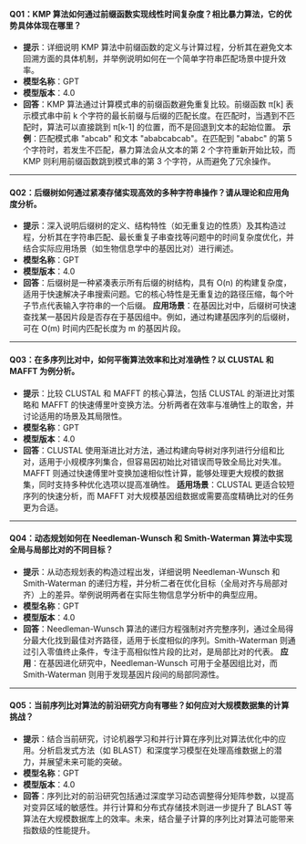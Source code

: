 #### Q01：KMP 算法如何通过前缀函数实现线性时间复杂度？相比暴力算法，它的优势具体体现在哪里？

- **提示**：详细说明 KMP 算法中前缀函数的定义与计算过程，分析其在避免文本回溯方面的具体机制，并举例说明如何在一个简单字符串匹配场景中提升效率。
- **模型名称**：GPT
- **模型版本**：4.0
- **回答**：KMP 算法通过计算模式串的前缀函数避免重复比较。前缀函数 π[k] 表示模式串中前 k 个字符的最长前缀与后缀的匹配长度。在匹配时，当遇到不匹配时，算法可以直接跳到 π[k-1] 的位置，而不是回退到文本的起始位置。
  **示例**：匹配模式串 "abcab" 和文本 "ababcabcab"。在匹配到 "ababc" 的第 5 个字符时，若发生不匹配，暴力算法会从文本的第 2 个字符重新开始比较，而 KMP 则利用前缀函数跳到模式串的第 3 个字符，从而避免了冗余操作。

------

#### Q02：后缀树如何通过紧凑存储实现高效的多种字符串操作？请从理论和应用角度分析。

- **提示**：深入说明后缀树的定义、结构特性（如无重复边的性质）及其构造过程，分析其在字符串匹配、最长重复子串查找等问题中的时间复杂度优化，并结合实际应用场景（如生物信息学中的基因比对）进行阐述。
- **模型名称**：GPT
- **模型版本**：4.0
- **回答**：后缀树是一种紧凑表示所有后缀的树结构，具有 O(n) 的构建复杂度，适用于快速解决子串搜索问题。它的核心特性是无重复边的路径压缩，每个叶子节点代表输入字符串的一个后缀。
  **应用场景**：在基因比对中，后缀树可快速查找某一基因片段是否存在于基因组中。例如，通过构建基因序列的后缀树，可在 O(m) 时间内匹配长度为 m 的基因片段。

------

#### Q03：在多序列比对中，如何平衡算法效率和比对准确性？以 CLUSTAL 和 MAFFT 为例分析。

- **提示**：比较 CLUSTAL 和 MAFFT 的核心算法，包括 CLUSTAL 的渐进比对策略和 MAFFT 的快速傅里叶变换方法。分析两者在效率与准确性上的取舍，并讨论适用的场景及其局限性。
- **模型名称**：GPT
- **模型版本**：4.0
- **回答**：CLUSTAL 使用渐进比对方法，通过构建向导树对序列进行分组和比对，适用于小规模序列集合，但容易因初始比对错误而导致全局比对失准。MAFFT 则通过快速傅里叶变换加速相似性计算，能够处理更大规模的数据集，同时支持多种优化选项以提高准确性。
  **适用场景**：CLUSTAL 更适合较短序列的快速分析，而 MAFFT 对大规模基因组数据或需要高度精确比对的任务更为合适。

------

#### Q04：动态规划如何在 Needleman-Wunsch 和 Smith-Waterman 算法中实现全局与局部比对的不同目标？

- **提示**：从动态规划表的构造过程出发，详细说明 Needleman-Wunsch 和 Smith-Waterman 的递归方程，并分析二者在优化目标（全局对齐与局部对齐）上的差异。举例说明两者在实际生物信息学分析中的典型应用。
- **模型名称**：GPT
- **模型版本**：4.0
- **回答**：Needleman-Wunsch 算法的递归方程强制对齐完整序列，通过全局得分最大化找到最佳对齐路径，适用于长度相似的序列。Smith-Waterman 则通过引入零值终止条件，专注于高相似性片段的比对，是局部比对的代表。
  **应用**：在基因进化研究中，Needleman-Wunsch 可用于全基因组比对，而 Smith-Waterman 则用于发现基因片段间的局部同源性。

------

#### Q05：当前序列比对算法的前沿研究方向有哪些？如何应对大规模数据集的计算挑战？

- **提示**：结合当前研究，讨论机器学习和并行计算在序列比对算法优化中的应用。分析启发式方法（如 BLAST）和深度学习模型在处理高维数据上的潜力，并展望未来可能的突破。
- **模型名称**：GPT
- **模型版本**：4.0
- **回答**：序列比对的前沿研究包括通过深度学习动态调整得分矩阵参数，以提高对变异区域的敏感性。并行计算和分布式存储技术则进一步提升了 BLAST 等算法在大规模数据库上的效率。未来，结合量子计算的序列比对算法可能带来指数级的性能提升。